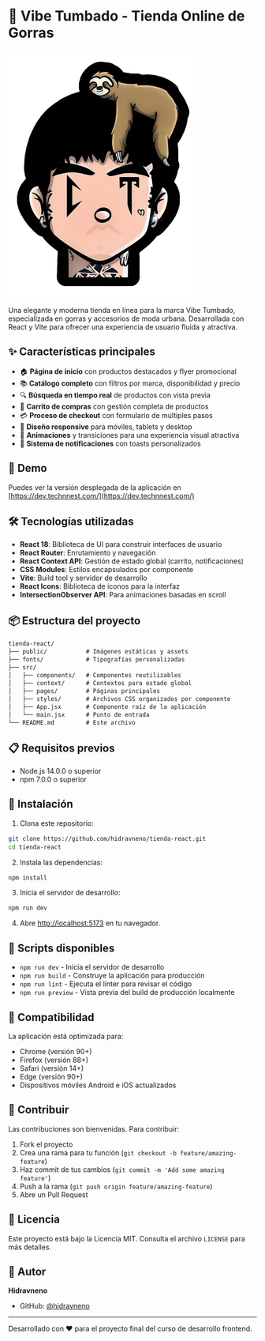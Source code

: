 # 🧢 Vibe Tumbado - Tienda Online de Gorras

![Logo de Vibe Tumbado](/public/logo.png)

Una elegante y moderna tienda en línea para la marca Vibe Tumbado, especializada en gorras y accesorios de moda urbana. Desarrollada con React y Vite para ofrecer una experiencia de usuario fluida y atractiva.

## ✨ Características principales

- 🏠 **Página de inicio** con productos destacados y flyer promocional
- 📚 **Catálogo completo** con filtros por marca, disponibilidad y precio
- 🔍 **Búsqueda en tiempo real** de productos con vista previa
- 🛒 **Carrito de compras** con gestión completa de productos
- 💳 **Proceso de checkout** con formulario de múltiples pasos
- 📱 **Diseño responsive** para móviles, tablets y desktop
- 🎨 **Animaciones** y transiciones para una experiencia visual atractiva
- 🔔 **Sistema de notificaciones** con toasts personalizados

## 🚀 Demo

Puedes ver la versión desplegada de la aplicación en [https://dev.technnest.com/](https://dev.technnest.com/)

## 🛠️ Tecnologías utilizadas

- **React 18**: Biblioteca de UI para construir interfaces de usuario
- **React Router**: Enrutamiento y navegación
- **React Context API**: Gestión de estado global (carrito, notificaciones)
- **CSS Modules**: Estilos encapsulados por componente
- **Vite**: Build tool y servidor de desarrollo
- **React Icons**: Biblioteca de iconos para la interfaz
- **IntersectionObserver API**: Para animaciones basadas en scroll

## 📦 Estructura del proyecto

```
tienda-react/
├── public/           # Imágenes estáticas y assets
├── fonts/            # Tipografías personalizadas
├── src/
│   ├── components/   # Componentes reutilizables
│   ├── context/      # Contextos para estado global
│   ├── pages/        # Páginas principales
│   ├── styles/       # Archivos CSS organizados por componente
│   ├── App.jsx       # Componente raíz de la aplicación
│   └── main.jsx      # Punto de entrada
└── README.md         # Este archivo
```

## 📋 Requisitos previos

- Node.js 14.0.0 o superior
- npm 7.0.0 o superior

## 🔧 Instalación

1. Clona este repositorio:
```bash
git clone https://github.com/hidravneno/tienda-react.git
cd tienda-react
```

2. Instala las dependencias:
```bash
npm install
```

3. Inicia el servidor de desarrollo:
```bash
npm run dev
```

4. Abre [http://localhost:5173](http://localhost:5173) en tu navegador.

## 🔨 Scripts disponibles

- `npm run dev` - Inicia el servidor de desarrollo
- `npm run build` - Construye la aplicación para producción
- `npm run lint` - Ejecuta el linter para revisar el código
- `npm run preview` - Vista previa del build de producción localmente

## 📱 Compatibilidad

La aplicación está optimizada para:
- Chrome (versión 90+)
- Firefox (versión 88+)
- Safari (versión 14+)
- Edge (versión 90+)
- Dispositivos móviles Android e iOS actualizados

## 🤝 Contribuir

Las contribuciones son bienvenidas. Para contribuir:

1. Fork el proyecto
2. Crea una rama para tu función (`git checkout -b feature/amazing-feature`)
3. Haz commit de tus cambios (`git commit -m 'Add some amazing feature'`)
4. Push a la rama (`git push origin feature/amazing-feature`)
5. Abre un Pull Request

## 📝 Licencia

Este proyecto está bajo la Licencia MIT. Consulta el archivo `LICENSE` para más detalles.

## 👤 Autor

**Hidravneno**

- GitHub: [@hidravneno](https://github.com/hidravneno)

---

Desarrollado con ❤️ para el proyecto final del curso de desarrollo frontend.
